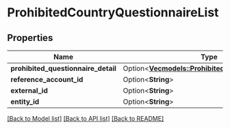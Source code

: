 # ProhibitedCountryQuestionnaireList

## Properties

Name | Type | Description | Notes
------------ | ------------- | ------------- | -------------
**prohibited_questionnaire_detail** | Option<[**Vec<models::ProhibitedQuestionnaireDetail>**](ProhibitedQuestionnaireDetail.md)> |  | [optional]
**reference_account_id** | Option<**String**> |  | [optional]
**external_id** | Option<**String**> |  | [optional]
**entity_id** | Option<**String**> |  | [optional]

[[Back to Model list]](../README.md#documentation-for-models) [[Back to API list]](../README.md#documentation-for-api-endpoints) [[Back to README]](../README.md)


